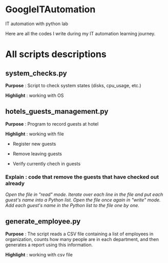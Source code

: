 # GoogleITAutomation
IT automation with python lab

Here are all the codes I write during my IT automation learning journey.

# All scripts descriptions

## system_checks.py

**Purpose** : Script to check system states (disks, cpu_usage, etc.)

**Highlight** : working with OS


## hotels_guests_management.py

**Purpose** : Program to record guests at hotel

**Highlight** : working with file

- Register new guests

- Remove leaving guests

- Verify currently chech in guests



### Explain :  code that remove the guests that have checked out already

*Open the file in "read" mode.*
*Iterate over each line in the file and put each guest's name into a Python list.*
*Open the file once again in "write" mode.*
*Add each guest's name in the Python list to the file one by one.*

## generate_employee.py

**Purpose** : The script reads a CSV file containing a list of employees in  organization, counts how many people are in each department, and then generates a report using this information.

**Highlight** : working with csv file
